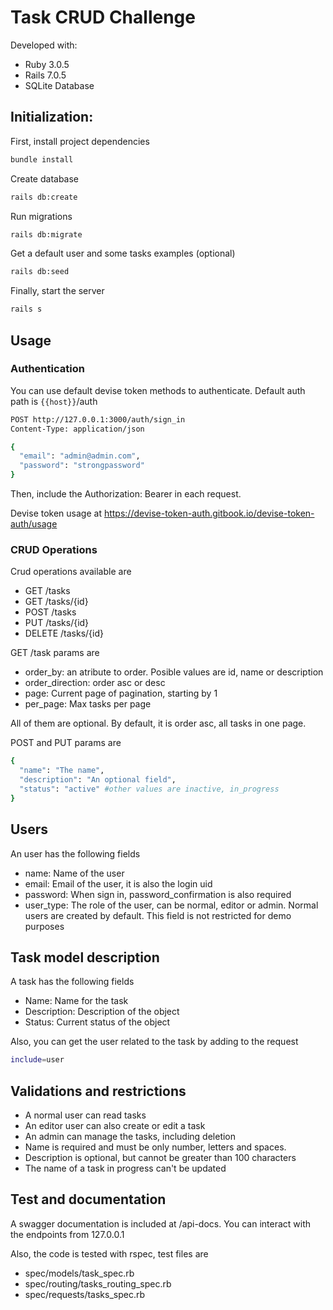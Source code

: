 # Task CRUD Challenge

Developed with:

* Ruby 3.0.5
* Rails 7.0.5
* SQLite Database

## Initialization:

First, install project dependencies

```sh
bundle install
```

Create database

```sh
rails db:create
```

Run migrations

```sh
rails db:migrate
```

Get a default user and some tasks examples (optional)
```sh
rails db:seed
```

Finally, start the server
```sh
rails s
```
## Usage
### Authentication

You can use default devise token methods to authenticate. Default auth path is `{{host}}`/auth

```sh
POST http://127.0.0.1:3000/auth/sign_in
Content-Type: application/json

{
  "email": "admin@admin.com",
  "password": "strongpassword"
}
```

Then, include the Authorization: Bearer in each request.

Devise token usage at https://devise-token-auth.gitbook.io/devise-token-auth/usage

### CRUD Operations

Crud operations available are

* GET /tasks
* GET /tasks/{id}
* POST /tasks
* PUT /tasks/{id}
* DELETE /tasks/{id}

GET /task params are

* order_by: an atribute to order. Posible values are id, name or description
* order_direction: order asc or desc
* page: Current page of pagination, starting by 1
* per_page: Max tasks per page

All of them are optional. By default, it is order asc, all tasks in one page.

POST and PUT params are

```sh
{
  "name": "The name",
  "description": "An optional field",
  "status": "active" #other values are inactive, in_progress
}
```
## Users

An user has the following fields

* name: Name of the user
* email: Email of the user, it is also the login uid
* password: When sign in, password_confirmation is also required
* user_type: The role of the user, can be normal, editor or admin. Normal users are created by default. This field is not restricted for demo purposes 

## Task model description

A task has the following fields

* Name: Name for the task
* Description: Description of the object
* Status: Current status of the object

Also, you can get the user related to the task by adding to the request
```sh
include=user
```

## Validations and restrictions

* A normal user can read tasks
* An editor user can also create or edit a task
* An admin can manage the tasks, including deletion
* Name is required and must be only number, letters and spaces.
* Description is optional, but cannot be greater than 100 characters
* The name of a task in progress can't be updated

## Test and documentation
A swagger documentation is included at /api-docs. You can interact with the endpoints from 127.0.0.1

Also, the code is tested with rspec, test files are

* spec/models/task_spec.rb
* spec/routing/tasks_routing_spec.rb 
* spec/requests/tasks_spec.rb